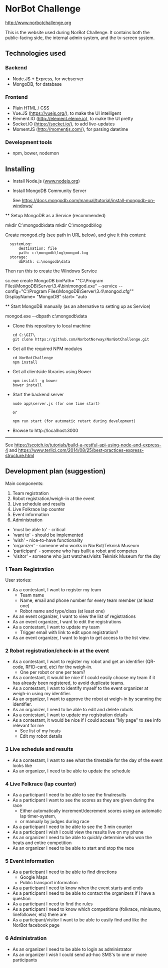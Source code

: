 # NorBot Challenge

http://www.norbotchallenge.org

This is the website used during NorBot Challenge. It contains both the public-facing side, the internal admin system, and the tv-screen system.

## Technologies used

### Backend
- Node.JS + Express, for webserver
- MongoDB, for database

### Frontend
- Plain HTML / CSS
- Vue.JS (https://vuejs.org/), to make the UI intelligent
- Element.IO (http://element.eleme.io), to make the UI pretty
- Socket.IO (https://socket.io/), to add live-updates
- MomentJS (http://momentjs.com/), for parsing datetime

### Development tools
- npm, bower, nodemon


## Installing

* Install Node.js (www.nodejs.org)

* Install MongoDB Community Server

  See https://docs.mongodb.com/manual/tutorial/install-mongodb-on-windows/

** Setup MongoDB as a Service (recommended)

  mkdir C:\mongodb\data
  mkdir C:\mongodb\log

Create mongod.cfg (see path in URL below), and give it this content:

      systemLog:
          destination: file
          path: c:\mongodb\log\mongod.log
      storage:
          dbPath: c:\mongodb\data


Then run this to create the Windows Service

  sc.exe create MongoDB binPath= "\"C:\Program Files\MongoDB\Server\3.4\bin\mongod.exe\" --service --config=\"C:\Program Files\MongoDB\Server\3.4\mongod.cfg\"" DisplayName= "MongoDB" start= "auto

** Start MongoDB manually (as an alternative to setting up as Service)

mongod.exe --dbpath c:\mongodb\data

* Clone this repository to local machine

      cd C:\GIT\
      git clone https://github.com/NorbotNorway/NorBotChallenge.git

* Get all the required NPM modules

      cd NorBotChallenge
      npm install

* Get all clientside libraries using Bower

      npm install -g bower
      bower install

* Start the backend server

      node app\server.js (for one time start)

      or

      npm run start (for automatic retart during development)

* Browse to http://localhost:3000

-----

See https://scotch.io/tutorials/build-a-restful-api-using-node-and-express-4
and
https://www.terlici.com/2014/08/25/best-practices-express-structure.html

## Development plan (suggestion)

Main components:
1. Team registration
2. Robot registration/weigh-in at the event
3. Live schedule and results
4. Live Folkrace lap counter
5. Event information
6. Administration

- 'must be able to' - critical
- 'want to'         - should be implemented
- 'wish'            - nice-to-have functionality
- 'organizer'       - someone who works in NorBot/Teknisk Museum
- 'participant'     - someone who has buillt a robot and competes
- 'visitor'         - someone who just watches/visits Teknisk Museum for the day

### 1 Team Registration
User stories:

* As a contestant, I want to register my team
    * Team name
    * Name, email and phone number for every team member (at least one)
  * Robot name and type/class (at least one)
* As an event organizer, I want to view the list of registrations
* As an event organizer, I want to edit the registrations
* As a contestant, I want to update my team
  * Trigger email with link to edit upon registration?
* As an event organizer, I want to login to get access to the list view.

### 2 Robot registration/check-in at the event
* As a contestant, I want to register my robot and get an identifier (QR-code, RFID-card, etc) for the weigh-in.
  * One per robot or one per team?
* As a contestant, it would be nice if I could easily choose my team if it has already been registered, to avoid duplicate teams.
* As a contestant, I want to identify myself to the event organizer at weigh-in using my identifier.
* As an organizer, I want to approve the robot at weigh-in by scanning the identifier.
* As an organizer, I need to be able to edit and delete robots
* As a contestant, I want to update my registration details
* As a contestant, it would be nice if I could access "My page" to see info relevant for me
  * See list of my heats
  * Edit my robot details

### 3 Live schedule and results
* As a contestant, I want to see what the timetable for the day of the event looks like
* As an organizer, I need to be able to update the schedule

### 4 Live Folkrace (lap counter)
* As a participant I need to be able to see the finalresults
* As a participant I want to see the scores as they are given during the race
  * Either automatically increment/decrement scores using an automatic lap timer-system,
  * or manualy by judges during race
* As a participant I need to be able to see the 3 min counter
* As a participant I wish I could view the results live on my phone
* As an organizer I need to be able to quickly determine who won the heats and entire competition
* As an organizer I need to be able to start and stop the race

### 5 Event information
* As a participant I need to be able to find directions
  * Google Maps
  * Public transport information
* As a participant I need to know when the event starts and ends
* As a participant I need to be able to contact the organizers if I have a question
* As a participant I need to find the rules
* As a participant I need to know which competitions (folkrace, minisumo, linefollower, etc) there are
* As a participant/visitor I want to be able to easily find and like the NorBot facebook page

### 6 Administration
* As an organizer I need to be able to login as administrator
* As an organizer I wish I could send ad-hoc SMS's to one or more participants
